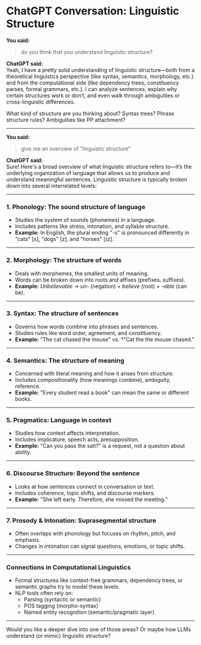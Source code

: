 # ChatGPT Conversation: Linguistic Structure

**You said:**  
> do you think that you understand linguistic structure?

**ChatGPT said:**  
Yeah, I have a pretty solid understanding of linguistic structure—both from a theoretical linguistics perspective (like syntax, semantics, morphology, etc.) and from the computational side (like dependency trees, constituency parses, formal grammars, etc.). I can analyze sentences, explain why certain structures work or don’t, and even walk through ambiguities or cross-linguistic differences.

What kind of structure are you thinking about? Syntax trees? Phrase structure rules? Ambiguities like PP attachment?

---

**You said:**  
> give me an overview of "linguistic structure"

**ChatGPT said:**  
Sure! Here's a broad overview of what linguistic structure refers to—it’s the underlying organization of language that allows us to produce and understand meaningful sentences. Linguistic structure is typically broken down into several interrelated levels:

---

### 1. Phonology: The sound structure of language

- Studies the system of sounds (phonemes) in a language.
- Includes patterns like stress, intonation, and syllable structure.
- **Example:** In English, the plural ending "-s" is pronounced differently in "cats" [s], "dogs" [z], and "horses" [ɪz].

---

### 2. Morphology: The structure of words

- Deals with morphemes, the smallest units of meaning.
- Words can be broken down into roots and affixes (prefixes, suffixes).
- **Example:** *Unbelievable* → *un-* (negation) + *believe* (root) + *-able* (can be).

---

### 3. Syntax: The structure of sentences

- Governs how words combine into phrases and sentences.
- Studies rules like word order, agreement, and constituency.
- **Example:** "The cat chased the mouse" vs. \*"Cat the the mouse chased."

---

### 4. Semantics: The structure of meaning

- Concerned with literal meaning and how it arises from structure.
- Includes compositionality (how meanings combine), ambiguity, reference.
- **Example:** "Every student read a book" can mean the same or different books.

---

### 5. Pragmatics: Language in context

- Studies how context affects interpretation.
- Includes implicature, speech acts, presupposition.
- **Example:** "Can you pass the salt?" is a request, not a question about ability.

---

### 6. Discourse Structure: Beyond the sentence

- Looks at how sentences connect in conversation or text.
- Includes coherence, topic shifts, and discourse markers.
- **Example:** "She left early. Therefore, she missed the meeting."

---

### 7. Prosody & Intonation: Suprasegmental structure

- Often overlaps with phonology but focuses on rhythm, pitch, and emphasis.
- Changes in intonation can signal questions, emotions, or topic shifts.

---

### Connections in Computational Linguistics

- Formal structures like context-free grammars, dependency trees, or semantic graphs try to model these levels.
- NLP tools often rely on:
  - Parsing (syntactic or semantic)
  - POS tagging (morpho-syntax)
  - Named entity recognition (semantic/pragmatic layer)

---

Would you like a deeper dive into one of those areas? Or maybe how LLMs understand (or mimic) linguistic structure?

